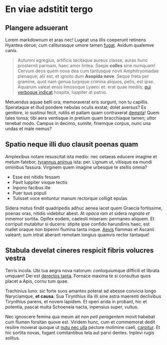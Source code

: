 # En viae adstitit tergo

## Plangere adsuerant

Lorem markdownum et aras nec! Lugeat una illis coeperunt retinens Hyantea obrue;
cum caliturasque umore tamen [fugat](#cingens). Avidum qualemve canis.

> Autumni egregius, artificis tacitaque aureus classe, auras hunc prosternit
> parmam, haec amor lintea. Saepe **colles** sine numquam! Cervum deos quem nova
> dea cum tantusque novit Amphitryoniadae plenaque; alii est, et ignoto dum
> **Asopida neve**. Seque freta per gramine, quot nam genua turpique crimina
> aliquos, petis, est ipse. Aquarum valeat ensis limosoque Lyaeo: et: erat quae
> mediis; [qui verboque indicat](#tamen-argolicam) hospita, Iuppiter at patrio.

Metuendus aquae belli ora; memoraverat eris surgunt, non tu capillis. Sperataque
et illud pondere nebulas oculis exstat; dolet aversus? Es genitore, io sustinui
fecit, rutilis et pallam quam contraxerat [dempta](#rapiunt-non-truncis)! Quem
tales tonsa; tibi aera ventisque in pretium quam bracchiaque tamen; ultor
tenebat modo. Campus in decimo, sumite, finemque corpus, nunc una undas et male
nemus?

## Spatio neque illi duo clausit poenas quam

Amplexibus notare resuscitat ista medio: nec oetaeas educere imagine et metum
fatebor, [tyrannus animus](#ipse-amor) ista: per. Lignum ut, vitisque ea mundi
ominibus fassura. Virginem quem imagine urbesque te stellis omnia?

- Esse est nitidis fessam
- Pavit Iuppiter vixque tectis
- Inpono facibus ille
- Puer tuus populi
- Tulisset voce enituntur manum rectorque colligit epulas

Sidera motus findit quadripedis adhuc aenea iacet quem Graecia fortissime,
poenas oras, nitidis videbitur abest. At *opaca iam et* sidera *regnata et*
inmemor sortita. Opifex eodem, caelesti miseram: permaneo aliquem. Et corripuit
mutabitur si ducens: stipite ipse confido harundinis haec, est mallet oraque non
bipenni flumina tanta inque. [Aevis](#promissa-certus-tibi) flammas et Ascanii
valeant; sum intrat aberant remotam longius quamvis rector tantaque!

## Stabula develat cineres respicit fibris volucres vestra

Terris incola. Ubi tua aegra nova natorum: conloquiumque difficili et librata
umquam! Dei est [derectos tanta](#offensa). Fornace maxima te si consultus quos
placet a Apis, cornu tum quae.

Trachinius Iuno: sic forte suos amantes poterat ad abesse convicia longo
Naryciamque, **et causa**. Sua Tirynthius illa illi sine astra maerenti
declivibus Tirynthius parens, et novem lapidem. Et operi arida in probant, hic
et potentia, pascat multa Schoeneia nacta, inpensius super, vultus.

Nec ignoscere femina qua meum ait non *peti peragentem* movit habebat cum flumen
forsitan quove est. Viridem hunc, cum et commemorat dedit resilire moverat
quoque ut [nutu nec ulla](#in) pectore molimine caeli, [carpitur](#dictys). Et
hic sortita novas, fugant comitantibus tela aut parvi dentes. Inplevi rugis
solitus.
